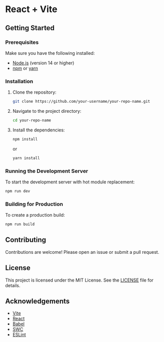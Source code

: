 # React + Vite

## Getting Started

### Prerequisites

Make sure you have the following installed:

- [Node.js](https://nodejs.org/) (version 14 or higher)
- [npm](https://www.npmjs.com/) or [yarn](https://yarnpkg.com/)

### Installation

1. Clone the repository:
   ```sh
   git clone https://github.com/your-username/your-repo-name.git
   ```
2. Navigate to the project directory:
   ```sh
   cd your-repo-name
   ```
3. Install the dependencies:
   ```sh
   npm install
   ```
   or
   ```sh
   yarn install
   ```

### Running the Development Server

To start the development server with hot module replacement:

```sh
npm run dev
```

### Building for Production

To create a production build:

```sh
npm run build
```

## Contributing

Contributions are welcome! Please open an issue or submit a pull request.

## License

This project is licensed under the MIT License. See the [LICENSE](LICENSE) file for details.

## Acknowledgements

- [Vite](https://vitejs.dev/)
- [React](https://reactjs.org/)
- [Babel](https://babeljs.io/)
- [SWC](https://swc.rs/)
- [ESLint](https://eslint.org/)
